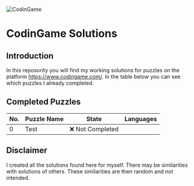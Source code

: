 ![CodinGame](/CodinGame.jpg "CodinGame")

# CodinGame Solutions


## Introduction
In this reposority you will find my working solutions for puzzles on the platform https://www.codingame.com/. In the table below you can see which puzzles I already completed.


## Completed Puzzles
| No. | Puzzle Name                  | State                        | Languages                    |
|-----|------------------------------|------------------------------|------------------------------|
| 0   | Test                         | :x: Not Completed            |                              |


## Disclaimer
I created all the solutions found here for myself. There may be similarities with solutions of others. These similarities are then random and not intended.